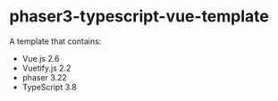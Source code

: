 # phaser3-typescript-vue-template

A template that contains:

- Vue.js 2.6
- Vuetify.js 2.2
- phaser 3.22
- TypeScript 3.8
